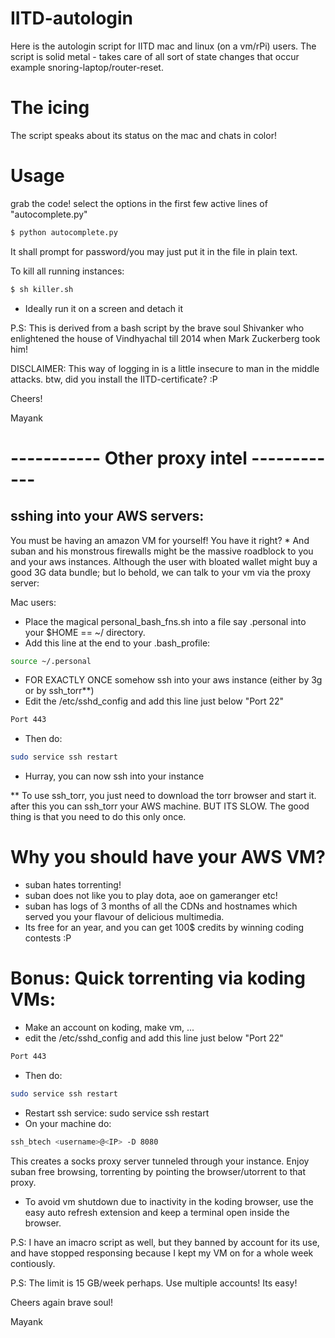 # IITD-autologin
Here is the autologin script for IITD mac and linux (on a vm/rPi) users. 
The script is solid metal - takes care of all sort of state changes that occur example snoring-laptop/router-reset.

# The icing
The script speaks about its status on the mac and chats in color!

# Usage
grab the code!
select the options in the first few active lines of "autocomplete.py" 

```bash
$ python autocomplete.py 
```

It shall prompt for password/you may just put it in the file in plain text.

To kill all running instances:

```bash
$ sh killer.sh
```

* Ideally run it on a screen and detach it

P.S: This is derived from a bash script by the brave soul Shivanker who enlightened the house of Vindhyachal till 2014 when Mark Zuckerberg took him!

DISCLAIMER: This way of logging in is a little insecure to man in the middle attacks. btw, did you install the IITD-certificate? :P

Cheers!

Mayank


# ----------- Other proxy intel ------------
## sshing into your AWS servers:
You must be having an amazon VM for yourself! You have it right? *
And suban and his monstrous firewalls might be the massive roadblock to you and your aws instances. Although the user with bloated wallet might buy a good 3G data bundle; but lo behold, we can talk to your vm via the proxy server:

Mac users:
* Place the magical personal_bash_fns.sh into a file say .personal into your $HOME == ~/ directory.
* Add this line at the end to your .bash_profile:
```bash
source ~/.personal
```

* FOR EXACTLY ONCE somehow ssh into your aws instance (either by 3g or by ssh_torr**)
* Edit the /etc/sshd_config and add this line just below "Port 22"
```bash
Port 443 

```
* Then do:
```bash
sudo service ssh restart
```
* Hurray, you can now ssh into your instance

** To use ssh_torr, you just need to download the torr browser and start it. after this you can ssh_torr your AWS machine. BUT ITS SLOW. The good thing is that you need to do this only once.

# Why you should have your AWS VM?
* suban hates torrenting!
* suban does not like you to play dota, aoe on gameranger etc!
* suban has logs of 3 months of all the CDNs and hostnames which served you your flavour of delicious multimedia.
* Its free for an year, and you can get 100$ credits by winning coding contests :P

# Bonus: Quick torrenting via koding VMs:
* Make an account on koding, make vm, ...
* edit the /etc/sshd_config and add this line just below "Port 22"
```bash
Port 443 

```
* Then do:
```bash
sudo service ssh restart
```

* Restart ssh service: sudo service ssh restart
* On your machine do:
```bash
ssh_btech <username>@<IP> -D 8080
```

This creates a socks proxy server tunneled through your instance.
Enjoy suban free browsing, torrenting by pointing the browser/utorrent to that proxy. 

* To avoid vm shutdown due to inactivity in the koding browser, use the easy auto refresh extension and keep a terminal open inside the browser.

P.S: I have an imacro script as well, but they banned by account for its use, and have stopped responsing because I kept my VM on for a whole week contiously. 

P.S: The limit is 15 GB/week perhaps. Use multiple accounts! Its easy!


Cheers again brave soul!

Mayank
